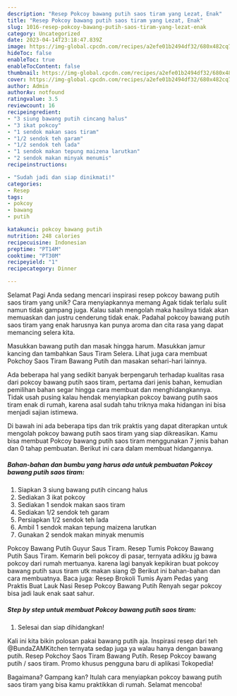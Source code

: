 ```yaml
---
description: "Resep Pokcoy bawang putih saos tiram yang Lezat, Enak"
title: "Resep Pokcoy bawang putih saos tiram yang Lezat, Enak"
slug: 1016-resep-pokcoy-bawang-putih-saos-tiram-yang-lezat-enak
category: Uncategorized
date: 2023-04-14T23:18:47.839Z
image: https://img-global.cpcdn.com/recipes/a2efe01b2494df32/680x482cq70/pokcoy-bawang-putih-saos-tiram-foto-resep-utama.jpg
hideToc: false
enableToc: true
enableTocContent: false
thumbnail: https://img-global.cpcdn.com/recipes/a2efe01b2494df32/680x482cq70/pokcoy-bawang-putih-saos-tiram-foto-resep-utama.jpg
cover: https://img-global.cpcdn.com/recipes/a2efe01b2494df32/680x482cq70/pokcoy-bawang-putih-saos-tiram-foto-resep-utama.jpg
author: Admin
authorAv: notfound
ratingvalue: 3.5
reviewcount: 16
recipeingredient:
- "3 siung bawang putih cincang halus"
- "3 ikat pokcoy"
- "1 sendok makan saos tiram"
- "1/2 sendok teh garam"
- "1/2 sendok teh lada"
- "1 sendok makan tepung maizena larutkan"
- "2 sendok makan minyak menumis"
recipeinstructions:

- "Sudah jadi dan siap dinikmati!"
categories:
- Resep
tags:
- pokcoy
- bawang
- putih

katakunci: pokcoy bawang putih 
nutrition: 248 calories
recipecuisine: Indonesian
preptime: "PT14M"
cooktime: "PT30M"
recipeyield: "1"
recipecategory: Dinner

---
```



Selamat Pagi Anda sedang mencari inspirasi resep pokcoy bawang putih saos tiram yang unik? Cara menyiapkannya memang Agak tidak terlalu sulit namun tidak gampang juga. Kalau salah mengolah maka hasilnya tidak akan memuaskan dan justru cenderung tidak enak. Padahal pokcoy bawang putih saos tiram yang enak harusnya kan punya aroma dan cita rasa yang dapat memancing selera kita.


Masukkan bawang putih dan masak hingga harum. Masukkan jamur kancing dan tambahkan Saus Tiram Selera. Lihat juga cara membuat Pokchoy Saos Tiram Bawang Putih dan masakan sehari-hari lainnya.

Ada beberapa hal yang sedikit banyak berpengaruh terhadap kualitas rasa dari pokcoy bawang putih saos tiram, pertama dari jenis bahan, kemudian pemilihan bahan segar hingga cara membuat dan menghidangkannya. Tidak usah pusing kalau hendak menyiapkan pokcoy bawang putih saos tiram enak di rumah, karena asal sudah tahu triknya maka hidangan ini bisa menjadi sajian istimewa.


Di bawah ini ada beberapa tips dan trik praktis yang dapat diterapkan untuk mengolah pokcoy bawang putih saos tiram yang siap dikreasikan. Kamu bisa membuat Pokcoy bawang putih saos tiram menggunakan 7 jenis bahan dan 0 tahap pembuatan. Berikut ini cara dalam membuat hidangannya.

<!--inarticleads1-->

##### Bahan-bahan dan bumbu yang harus ada untuk pembuatan Pokcoy bawang putih saos tiram:

1. Siapkan 3 siung bawang putih cincang halus
1. Sediakan 3 ikat pokcoy
1. Sediakan 1 sendok makan saos tiram
1. Sediakan 1/2 sendok teh garam
1. Persiapkan 1/2 sendok teh lada
1. Ambil 1 sendok makan tepung maizena larutkan
1. Gunakan 2 sendok makan minyak menumis


Pokcoy Bawang Putih Guyur Saus Tiram. Resep Tumis Pokcoy Bawang Putih Saus Tiram. Kemarin beli pokcoy di pasar, ternyata adikku jg bawa pokcoy dari rumah mertuanya. karena lagi banyak kepikiran buat pokcoy bawang putih saus tiram utk makan siang 😍 Berikut ini bahan-bahan dan cara membuatnya. Baca juga: Resep Brokoli Tumis Ayam Pedas yang Praktis Buat Lauk Nasi Resep Pokcoy Bawang Putih Renyah segar pokcoy bisa jadi lauk enak saat sahur. 

<!--inarticleads2-->

##### Step by step untuk membuat Pokcoy bawang putih saos tiram:


1. Selesai dan siap dihidangkan!

Kali ini kita bikin polosan pakai bawang putih aja. Inspirasi resep dari teh @BundaZAMKitchen ternyata sedap juga ya walau hanya dengan bawang putih. Resep Pokchoy Saos Tiram Bawang Putih. Resep Pokcoy bawang putih / saos tiram. Promo khusus pengguna baru di aplikasi Tokopedia! 

Bagaimana? Gampang kan? Itulah cara menyiapkan pokcoy bawang putih saos tiram yang bisa kamu praktikkan di rumah. Selamat mencoba!
